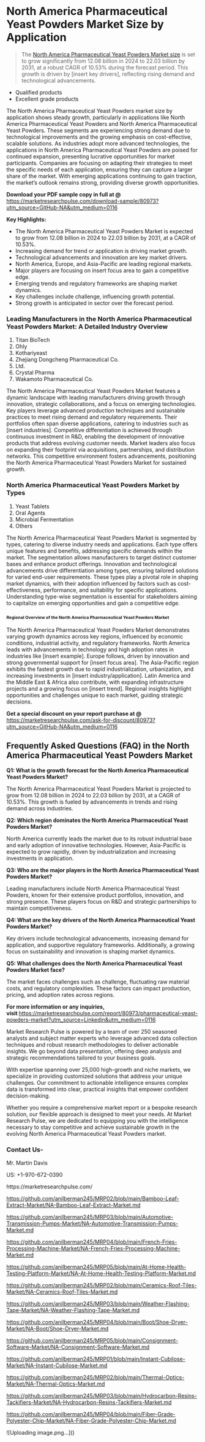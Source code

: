 <h1>North America Pharmaceutical Yeast Powders Market&nbsp;Size by Application</h1><blockquote><p>The <a href="https://marketresearchpulse.com/download-sample/80973?utm_source=GitHub-NA&amp;utm_medium=0116">North America Pharmaceutical Yeast Powders Market size</a> is set to grow significantly from 12.08 billion in 2024 to 22.03 billion by 2031, at a robust CAGR of 10.53% during the forecast period. This growth is driven by [insert key drivers], reflecting rising demand and technological advancements.</p></blockquote><ul><li>Qualified products<li> Excellent grade products</li></ul><p>The North America Pharmaceutical Yeast Powders market size by application shows steady growth, particularly in applications like North America Pharmaceutical Yeast Powders and North America Pharmaceutical Yeast Powders. These segments are experiencing strong demand due to technological improvements and the growing emphasis on cost-effective, scalable solutions. As industries adopt more advanced technologies, the applications in North America Pharmaceutical Yeast Powders are poised for continued expansion, presenting lucrative opportunities for market participants. Companies are focusing on adapting their strategies to meet the specific needs of each application, ensuring they can capture a larger share of the market. With emerging applications continuing to gain traction, the market’s outlook remains strong, providing diverse growth opportunities.</p><p><strong>Download your PDF sample copy in full at @ </strong><a href="https://marketresearchpulse.com/download-sample/80973?utm_source=GitHub-NA&amp;utm_medium=0116">https://marketresearchpulse.com/download-sample/80973?utm_source=GitHub-NA&amp;utm_medium=0116</a></p><p><strong>Key Highlights: </strong></p><ul><li>The North America Pharmaceutical Yeast Powders Market is expected to grow from 12.08 billion in 2024 to 22.03 billion by 2031, at a CAGR of 10.53%.</li><li>Increasing demand for trend or application is driving market growth.</li><li>Technological advancements and innovation are key market drivers.</li><li>North America, Europe, and Asia-Pacific are leading regional markets.</li><li>Major players are focusing on insert focus area to gain a competitive edge.</li><li>Emerging trends and regulatory frameworks are shaping market dynamics.</li><li>Key challenges include challenge, influencing growth potential.</li><li>Strong growth is anticipated in sector over the forecast period.</li></ul><h3>Leading Manufacturers in the North America Pharmaceutical Yeast Powders Market: A Detailed Industry Overview</h3><ol><li>Titan BioTech</li><li>Ohly</li><li>Kothariyeast</li><li>Zhejiang Dongcheng Pharmaceutical Co.</li><li>Ltd.</li><li>Crystal Pharma</li><li>Wakamoto Pharmaceutical Co.</li></ol><div class="flex max-w-full flex-col flex-grow"><div class="min-h-8 text-message flex w-full flex-col items-end gap-2 whitespace-normal break-words [.text-message+&amp;]:mt-5" dir="auto" data-message-author-role="assistant" data-message-id="fd8432e4-4910-450d-b182-61b7bfb0a01f" data-message-model-slug="gpt-4o"><div class="flex w-full flex-col gap-1 empty:hidden first:pt-[3px]"><div class="markdown prose w-full break-words dark:prose-invert light"><p>The North America Pharmaceutical Yeast Powders Market features a dynamic landscape with leading manufacturers driving growth through innovation, strategic collaborations, and a focus on emerging technologies. Key players leverage advanced production techniques and sustainable practices to meet rising demand and regulatory requirements. Their portfolios often span diverse applications, catering to industries such as [insert industries]. Competitive differentiation is achieved through continuous investment in R&amp;D, enabling the development of innovative products that address evolving customer needs. Market leaders also focus on expanding their footprint via acquisitions, partnerships, and distribution networks. This competitive environment fosters advancements, positioning the North America Pharmaceutical Yeast Powders Market for sustained growth.</p></div></div></div></div><h3>North America Pharmaceutical Yeast Powders Market by Types</h3><ol><li>Yeast Tablets<li> Oral Agents<li> Microbial Fermentation<li> Others</li></ol><div class="flex max-w-full flex-col flex-grow"><div class="min-h-8 text-message flex w-full flex-col items-end gap-2 whitespace-normal break-words [.text-message+&amp;]:mt-5" dir="auto" data-message-author-role="assistant" data-message-id="084470be-0bb7-4664-bddf-5156b4f41249" data-message-model-slug="gpt-4o-mini"><div class="flex w-full flex-col gap-1 empty:hidden first:pt-[3px]"><div class="markdown prose w-full break-words dark:prose-invert light"><p>The North America Pharmaceutical Yeast Powders Market is segmented by types, catering to diverse industry needs and applications. Each type offers unique features and benefits, addressing specific demands within the market. The segmentation allows manufacturers to target distinct customer bases and enhance product offerings. Innovation and technological advancements drive differentiation among types, ensuring tailored solutions for varied end-user requirements. These types play a pivotal role in shaping market dynamics, with their adoption influenced by factors such as cost-effectiveness, performance, and suitability for specific applications. Understanding type-wise segmentation is essential for stakeholders aiming to capitalize on emerging opportunities and gain a competitive edge.</p></div></div></div></div><h3><span style="font-size: 11px;">Regional Overview of the North America Pharmaceutical Yeast Powders Market</span></h3><div class="flex max-w-full flex-col flex-grow"><div class="min-h-8 text-message flex w-full flex-col items-end gap-2 whitespace-normal break-words [.text-message+&amp;]:mt-5" dir="auto" data-message-author-role="assistant" data-message-id="e9038762-ce64-4e30-91c9-9bd413514231" data-message-model-slug="gpt-4o-mini"><div class="flex w-full flex-col gap-1 empty:hidden first:pt-[3px]"><div class="markdown prose w-full break-words dark:prose-invert light"><p>The North America Pharmaceutical Yeast Powders Market demonstrates varying growth dynamics across key regions, influenced by economic conditions, industrial activity, and regulatory frameworks. North America leads with advancements in technology and high adoption rates in industries like [insert example]. Europe follows, driven by innovation and strong governmental support for [insert focus area]. The Asia-Pacific region exhibits the fastest growth due to rapid industrialization, urbanization, and increasing investments in [insert industry/application]. Latin America and the Middle East &amp; Africa also contribute, with expanding infrastructure projects and a growing focus on [insert trend]. Regional insights highlight opportunities and challenges unique to each market, guiding strategic decisions.</p></div></div></div></div><p><strong>Get a special discount on your report purchase at @ </strong><a href="https://marketresearchpulse.com/ask-for-discount/80973?utm_source=GitHub-NA&amp;utm_medium=0116">https://marketresearchpulse.com/ask-for-discount/80973?utm_source=GitHub-NA&amp;utm_medium=0116</a></p><h2>Frequently Asked Questions (FAQ) in the North America Pharmaceutical Yeast Powders Market</h2><p><strong>Q1: What is the growth forecast for the North America Pharmaceutical Yeast Powders Market?</strong></p><p>The North America Pharmaceutical Yeast Powders Market is projected to grow from 12.08 billion in 2024 to 22.03 billion by 2031, at a CAGR of 10.53%. This growth is fueled by advancements in trends and rising demand across industries.</p><p><strong>Q2: Which region dominates the North America Pharmaceutical Yeast Powders Market?</strong></p><p>North America currently leads the market due to its robust industrial base and early adoption of innovative technologies. However, Asia-Pacific is expected to grow rapidly, driven by industrialization and increasing investments in application.</p><p><strong>Q3: Who are the major players in the North America Pharmaceutical Yeast Powders Market?</strong></p><p>Leading manufacturers include North America Pharmaceutical Yeast Powders, known for their extensive product portfolios, innovation, and strong presence. These players focus on R&amp;D and strategic partnerships to maintain competitiveness.</p><p><strong>Q4: What are the key drivers of the North America Pharmaceutical Yeast Powders Market?</strong></p><p>Key drivers include technological advancements, increasing demand for application, and supportive regulatory frameworks. Additionally, a growing focus on sustainability and innovation is shaping market dynamics.</p><p><strong>Q5: What challenges does the North America Pharmaceutical Yeast Powders Market face?</strong></p><p>The market faces challenges such as challenge, fluctuating raw material costs, and regulatory complexities. These factors can impact production, pricing, and adoption rates across regions.</p><p><strong>For more information or any inquiries, visit&nbsp;</strong><a href="https://marketresearchpulse.com/report/80973/pharmaceutical-yeast-powders-market?utm_source=Linkedin&utm_medium=0116">https://marketresearchpulse.com/report/80973/pharmaceutical-yeast-powders-market?utm_source=Linkedin&utm_medium=0116</a></p><p>Market Research Pulse is powered by a team of over 250 seasoned analysts and subject matter experts who leverage advanced data collection techniques and robust research methodologies to deliver actionable insights. We go beyond data presentation, offering deep analysis and strategic recommendations tailored to your business goals.</p><p>With expertise spanning over 25,000 high-growth and niche markets, we specialize in providing customized solutions that address your unique challenges. Our commitment to actionable intelligence ensures complex data is transformed into clear, practical insights that empower confident decision-making.</p><p>Whether you require a comprehensive market report or a bespoke research solution, our flexible approach is designed to meet your needs. At Market Research Pulse, we are dedicated to equipping you with the intelligence necessary to stay competitive and achieve sustainable growth in the evolving North America Pharmaceutical Yeast Powders market.</p><h3><strong>Contact Us-</strong></h3><p>Mr. Martin Davis</p><p>US: +1-970-672-0390</p><p>https://marketresearchpulse.com/</p><p><a href="https://github.com/anilberman245/MRP02/blob/main/Bamboo-Leaf-Extract-Market/NA-Bamboo-Leaf-Extract-Market.md">https://github.com/anilberman245/MRP02/blob/main/Bamboo-Leaf-Extract-Market/NA-Bamboo-Leaf-Extract-Market.md</a></p><p><a href="https://github.com/anilberman245/MRP03/blob/main/Automotive-Transmission-Pumps-Market/NA-Automotive-Transmission-Pumps-Market.md">https://github.com/anilberman245/MRP03/blob/main/Automotive-Transmission-Pumps-Market/NA-Automotive-Transmission-Pumps-Market.md</a></p><p><a href="https://github.com/anilberman245/MRP04/blob/main/French-Fries-Processing-Machine-Market/NA-French-Fries-Processing-Machine-Market.md">https://github.com/anilberman245/MRP04/blob/main/French-Fries-Processing-Machine-Market/NA-French-Fries-Processing-Machine-Market.md</a></p><p><a href="https://github.com/anilberman245/MRP05/blob/main/At-Home-Health-Testing-Platform-Market/NA-At-Home-Health-Testing-Platform-Market.md">https://github.com/anilberman245/MRP05/blob/main/At-Home-Health-Testing-Platform-Market/NA-At-Home-Health-Testing-Platform-Market.md</a></p><p><a href="https://github.com/anilberman245/MRP02/blob/main/Ceramics-Roof-Tiles-Market/NA-Ceramics-Roof-Tiles-Market.md">https://github.com/anilberman245/MRP02/blob/main/Ceramics-Roof-Tiles-Market/NA-Ceramics-Roof-Tiles-Market.md</a></p><p><a href="https://github.com/anilberman245/MRP03/blob/main/Weather-Flashing-Tape-Market/NA-Weather-Flashing-Tape-Market.md">https://github.com/anilberman245/MRP03/blob/main/Weather-Flashing-Tape-Market/NA-Weather-Flashing-Tape-Market.md</a></p><p><a href="https://github.com/anilberman245/MRP04/blob/main/Boot/Shoe-Dryer-Market/NA-Boot/Shoe-Dryer-Market.md">https://github.com/anilberman245/MRP04/blob/main/Boot/Shoe-Dryer-Market/NA-Boot/Shoe-Dryer-Market.md</a></p><p><a href="https://github.com/anilberman245/MRP05/blob/main/Consignment-Software-Market/NA-Consignment-Software-Market.md">https://github.com/anilberman245/MRP05/blob/main/Consignment-Software-Market/NA-Consignment-Software-Market.md</a></p><p><a href="https://github.com/anilberman245/MRP01/blob/main/Instant-Cubilose-Market/NA-Instant-Cubilose-Market.md">https://github.com/anilberman245/MRP01/blob/main/Instant-Cubilose-Market/NA-Instant-Cubilose-Market.md</a></p><p><a href="https://github.com/anilberman245/MRP02/blob/main/Thermal-Optics-Market/NA-Thermal-Optics-Market.md">https://github.com/anilberman245/MRP02/blob/main/Thermal-Optics-Market/NA-Thermal-Optics-Market.md</a></p><p><a href="https://github.com/anilberman245/MRP03/blob/main/Hydrocarbon-Resins-Tackifiers-Market/NA-Hydrocarbon-Resins-Tackifiers-Market.md">https://github.com/anilberman245/MRP03/blob/main/Hydrocarbon-Resins-Tackifiers-Market/NA-Hydrocarbon-Resins-Tackifiers-Market.md</a></p><p><a href="https://github.com/anilberman245/MRP04/blob/main/Fiber-Grade-Polyester-Chip-Market/NA-Fiber-Grade-Polyester-Chip-Market.md">https://github.com/anilberman245/MRP04/blob/main/Fiber-Grade-Polyester-Chip-Market/NA-Fiber-Grade-Polyester-Chip-Market.md</a></p>
![Uploading image.png…]()
